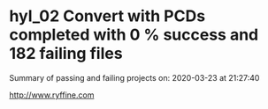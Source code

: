# hyl_02 Convert with PCDs completed with 0 % success and 182 failing files

Summary of passing and failing projects on: 2020-03-23 at 21:27:40

http://www.ryffine.com

